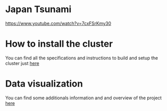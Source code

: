 Japan Tsunami
==================

https://www.youtube.com/watch?v=7cxFSrKmy30

# How to install the cluster
You can find all the specifications and instructions to build and setup the cluster just [here](Cassandra/cassandracluster.md)

# Data visualization 
You can find some additionals information and and overview of the project [here](Cassandra/TsunamiCassandra.md)


